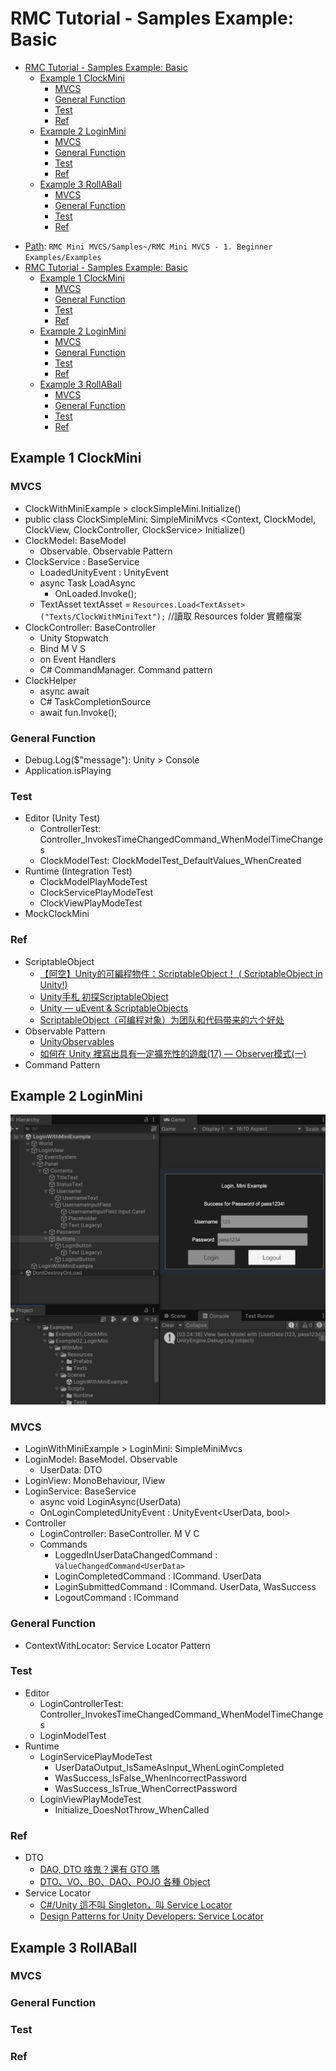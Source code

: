 # RMC Tutorial - Samples Example: Basic

<!-- TOC -->
* [RMC Tutorial - Samples Example: Basic](#rmc-tutorial---samples-example-basic)
  * [Example 1 ClockMini](#example-1-clockmini)
    * [MVCS](#mvcs)
    * [General Function](#general-function)
    * [Test](#test)
    * [Ref](#ref)
  * [Example 2 LoginMini](#example-2-loginmini)
    * [MVCS](#mvcs-1)
    * [General Function](#general-function-1)
    * [Test](#test-1)
    * [Ref](#ref-1)
  * [Example 3 RollABall](#example-3-rollaball)
    * [MVCS](#mvcs-2)
    * [General Function](#general-function-2)
    * [Test](#test-2)
    * [Ref](#ref-2)
<!-- TOC -->

* [Path](https://github.com/androchentw/rmc-mini-mvcs/tree/andro): `RMC Mini MVCS/Samples~/RMC Mini MVCS - 1. Beginner Examples/Examples`
* [RMC Tutorial - Samples Example: Basic](#rmc-tutorial---samples-example-basic)
  * [Example 1 ClockMini](#example-1-clockmini)
    * [MVCS](#mvcs)
    * [General Function](#general-function)
    * [Test](#test)
    * [Ref](#ref)
  * [Example 2 LoginMini](#example-2-loginmini)
    * [MVCS](#mvcs-1)
    * [General Function](#general-function-1)
    * [Test](#test-1)
    * [Ref](#ref-1)
  * [Example 3 RollABall](#example-3-rollaball)
    * [MVCS](#mvcs-2)
    * [General Function](#general-function-2)
    * [Test](#test-2)
    * [Ref](#ref-2)

## Example 1 ClockMini

### MVCS

* ClockWithMiniExample > clockSimpleMini.Initialize()
* public class ClockSimpleMini: SimpleMiniMvcs
  <Context,
    ClockModel,
    ClockView,
    ClockController,
    ClockService>
    Initialize()
* ClockModel: BaseModel
  * Observable. Observable Pattern
* ClockService : BaseService
  * LoadedUnityEvent : UnityEvent
  * async Task LoadAsync
    * OnLoaded.Invoke();
  * TextAsset textAsset = `Resources.Load<TextAsset>("Texts/ClockWithMiniText");` //讀取 Resources folder 實體檔案
* ClockController: BaseController
  * Unity Stopwatch
  * Bind M V S
  * on Event Handlers
  * C# CommandManager. Command pattern
* ClockHelper
  * async await
  * C# TaskCompletionSource
  * await fun.Invoke();

### General Function

* Debug.Log($"message"): Unity > Console
* Application.isPlaying

### Test

* Editor (Unity Test)
  * ControllerTest: Controller_InvokesTimeChangedCommand_WhenModelTimeChanges
  * ClockModelTest: ClockModelTest_DefaultValues_WhenCreated
* Runtime (Integration Test)
  * ClockModelPlayModeTest
  * ClockServicePlayModeTest
  * ClockViewPlayModeTest
* MockClockMini

### Ref

* ScriptableObject
  * [【阿空】Unity的可編程物件：ScriptableObject！ ( ScriptableObject in Unity!)](https://www.youtube.com/watch?v=0nW5PhQTWbQ)
  * [Unity手札 初探ScriptableObject](https://chrislin1015.medium.com/unity%E6%89%8B%E6%9C%AD-%E5%88%9D%E6%8E%A2scriptableobject-3827b6f30740)
  * [Unity — uEvent & ScriptableObjects](https://samuel-asher-rivello.medium.com/unity-ueventdispatcher-scriptableobjects-d1e6038b8345)
  * [ScriptableObject（可编程对象）为团队和代码带来的六个好处](https://unity.com/cn/blog/engine-platform/6-ways-scriptableobjects-can-benefit-your-team-and-your-code)
* Observable Pattern
  * [UnityObservables](https://github.com/Adam4lexander/UnityObservables)
  * [如何在 Unity 裡寫出具有一定擴充性的遊戲(17) — Observer模式(一)](https://medium.com/@ShailaRuza70245/%E5%A6%82%E4%BD%95%E5%9C%A8-unity-%E8%A3%A1%E5%AF%AB%E5%87%BA%E5%85%B7%E6%9C%89%E4%B8%80%E5%AE%9A%E6%93%B4%E5%85%85%E6%80%A7%E7%9A%84%E9%81%8A%E6%88%B2-17-observer%E6%A8%A1%E5%BC%8F-%E4%B8%80-9c5077f298e5)
* Command Pattern

## Example 2 LoginMini

<img src="img/2_LoginMini.jpg" width="600" alt="">

### MVCS

* LoginWithMiniExample > LoginMini: SimpleMiniMvcs
* LoginModel: BaseModel. Observable
  * UserData: DTO
* LoginView: MonoBehaviour, IView
* LoginService: BaseService
  * async void LoginAsync(UserData)
  * OnLoginCompletedUnityEvent : UnityEvent<UserData, bool>
* Controller
  * LoginController: BaseController. M V C
  * Commands
    * LoggedInUserDataChangedCommand : `ValueChangedCommand<UserData>`
    * LoginCompletedCommand : ICommand. UserData
    * LoginSubmittedCommand : ICommand. UserData, WasSuccess
    * LogoutCommand : ICommand

### General Function

* ContextWithLocator: Service Locator Pattern

### Test

* Editor
  * LoginControllerTest: Controller_InvokesTimeChangedCommand_WhenModelTimeChanges
  * LoginModelTest
* Runtime
  * LoginServicePlayModeTest
    * UserDataOutput_IsSameAsInput_WhenLoginCompleted
    * WasSuccess_IsFalse_WhenIncorrectPassword
    * WasSuccess_IsTrue_WhenCorrectPassword
  * LoginViewPlayModeTest
    * Initialize_DoesNotThrow_WhenCalled

### Ref

* DTO
  * [DAO, DTO 啥鬼？還有 GTO 嗎](https://justinhollly.medium.com/dao-dto-%E5%95%A5%E9%AC%BC-%E9%82%84%E6%9C%89-gto-%E5%97%8E-39a42f13768b)
  * [DTO、VO、BO、DAO、POJO 各種 Object](https://hackmd.io/@OceanChiu/HJBvCZcQ8)
* Service Locator
  * [C#/Unity 這不叫 Singleton，叫 Service Locator](https://www.douduck08.com/zh-tw/practicing-of-service-locator/)
  * [Design Patterns for Unity Developers: Service Locator](https://medium.com/@taha.m.gokdemir/design-patterns-for-unity-developers-service-locator-124cd4628c43)

## Example 3 RollABall

### MVCS

### General Function

### Test

### Ref
